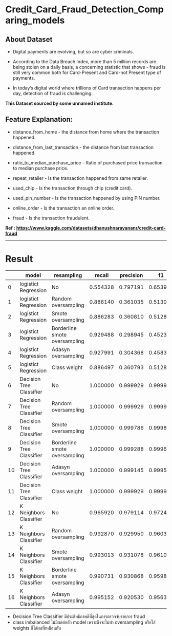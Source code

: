 # Credit_Card_Fraud_Detection_Comparing_models

## About Dataset

- Digital payments are evolving, but so are cyber criminals.

- According to the Data Breach Index, more than 5 million records are being stolen on a daily basis, a concerning statistic that shows - fraud is still very common both for Card-Present and Card-not Present type of payments.

- In today’s digital world where trillions of Card transaction happens per day, detection of fraud is challenging.

**This Dataset sourced by some unnamed institute.**

## Feature Explanation:

- distance_from_home - the distance from home where the transaction happened.

- distance_from_last_transaction - the distance from last transaction happened.

- ratio_to_median_purchase_price - Ratio of purchased price transaction to median purchase price.

- repeat_retailer - Is the transaction happened from same retailer.

- used_chip - Is the transaction through chip (credit card).

- used_pin_number - Is the transaction happened by using PIN number.

- online_order - Is the transaction an online order.

- fraud - Is the transaction fraudulent.

**Ref : https://www.kaggle.com/datasets/dhanushnarayananr/credit-card-fraud**

---

# Result

| 	| model |	resampling |	recall |	precision |	f1 |	accuracy |	auc |
|---|---|---|---|---|---|---|---|
| 0	| logistict Regression |	No |	0.554328 |	0.797191 |	0.653938 |	0.948569 |	0.941450 |
| 1	| logistict Regression |	Random oversampling |	0.886140 |	0.361035 |	0.513044 |	0.852537 |	0.943272 |
| 2	| logistict Regression |	Smote oversampling |	0.886283 |	0.360810 |	0.512841 |	0.852394 |	0.943270 |
| 3	| logistict Regression |	Borderline smote oversampling |	0.929488 |	0.298945 |	0.452391 |	0.802737 |	0.940498 |
| 4	| logistict Regression |	Adasyn oversampling |	0.927991 |	0.304368 |	0.458391 |	0.807763 |	0.941535 |
| 5	| logistict Regression |	Class weight |	0.886497 |	0.360793 |	0.512859 |	0.852369 |	0.943262 |
| 6	| Decision Tree Classifier |	No |	1.000000 |	0.999929 |	0.999964 |	0.999994 |	0.999997 |
| 7	| Decision Tree Classifier |	Random oversampling |	1.000000 |	0.999929 |	0.999964 |	0.999994 |	0.999997 |
| 8	| Decision Tree Classifier |	Smote oversampling |	1.000000 |	0.999786 |	0.999893 |	0.999981 |	0.999990 |
| 9	| Decision Tree Classifier |	Borderline smote oversampling |	1.000000 |	0.999288 |	0.999644 |	0.999938 |	0.999966 |
| 10	| Decision Tree Classifier |	Adasyn oversampling |	1.000000 |	0.999145 |	0.999572 | 	0.999925 |	0.999959 |
| 11	| Decision Tree Classifier |	Class weight |	1.000000 |	0.999929 |	0.999964 |	0.999994 |	0.999997 |
| 12	| K Neighbors Classifier |	No |	0.965920 |	0.979114 |	0.972472 |	0.995206 |	0.998918 |
| 13	| K Neighbors Classifier |	Random oversampling |	0.992870 |	0.929950 |	0.960381 |	0.992819 |	0.997750 |
| 14	| K Neighbors Classifier |	Smote oversampling |	0.993013 |	0.931078 |	0.961049 |	0.992944 |	0.998276 |
| 15	| K Neighbors Classifier |	Borderline smote oversampling |	0.990731 |	0.930868 |	0.959867 |	0.992738 |	0.998047 |
| 16	| K Neighbors Classifier |	Adasyn oversampling |	0.995152 |	0.920530 |	0.956388 |	0.992044 |	0.997930 |


- Decision Tree Classifier มีประสิทธิภาพดีที่สุดในการตรวจจับรายการ fraud
- class imbalanced ไม่มีผลต่อตัว model เพราะถึงจะไม่ทำ oversampling หรือใส่ weights ก็ได้ผลที่เหมือนกัน
